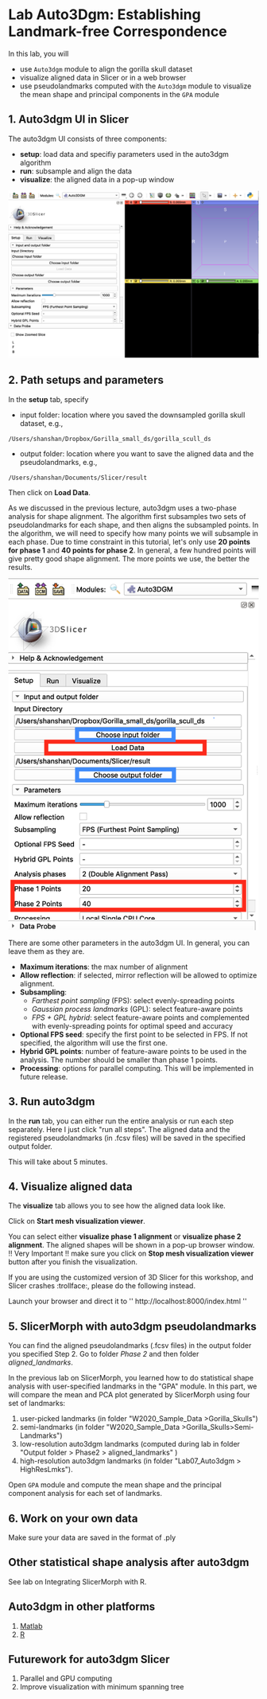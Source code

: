 # Lab Auto3Dgm: Establishing Landmark-free Correspondence 
In this lab, you will

* use `Auto3dgm` module to align the gorilla skull dataset
* visualize aligned data in Slicer or in a web browser
* use pseudolandmarks computed with the `Auto3dgm` module to visualize the mean shape and principal components in the `GPA` module
 
## 1. Auto3dgm UI in Slicer
The auto3dgm UI consists of three components:
* **setup**: load data and specifiy parameters used in the auto3dgm algorithm
* **run**: subsample and align the data
* **visualize**: the aligned data in a pop-up window

<img src="Images/auto3dgm_UI.png">

## 2. Path setups and parameters
In the **setup** tab, specify 
* input folder: location where you saved the downsampled gorilla skull dataset, e.g., 
```
/Users/shanshan/Dropbox/Gorilla_small_ds/gorilla_scull_ds
```
* output folder: location where you want to save the aligned data and the pseudolandmarks, e.g., 
```
/Users/shanshan/Documents/Slicer/result
```

Then click on **Load Data**.

As we discussed in the previous lecture, auto3dgm uses a two-phase analysis for shape alignment. The algorithm first subsamples two sets of pseudolandmarks for each shape, and then aligns the subsampled points. In the algorithm, we will need to specify how many points we will subsample in each phase.  Due to time constraint in this tutorial, let's only use **20 points for phase 1** and **40 points for phase 2**. In general, a few hundred points will give pretty good shape alignment. The more points we use, the better the results. 

<img src="Images/autoinput.png">

There are some other parameters in the auto3dgm UI. In general, you can leave them as they are. 
* **Maximum iterations**: the max number of alignment 
* **Allow reflection**: if selected, mirror reflection will be allowed to optimize alignment. 
* **Subsampling**: 
    * *Farthest point sampling* (FPS): select evenly-spreading points
    * *Gaussian process landmarks* (GPL): select feature-aware points
    * *FPS + GPL hybrid*: select feature-aware points and complemented with evenly-spreading points for optimal speed and accuracy
* **Optional FPS seed**: specify the first point to be selected in FPS. If not specified, the algorithm will use the first one.
* **Hybrid GPL points**: number of feature-aware points to be used in the analysis. The number should be smaller than phase 1 points. 
* **Processing**: options for parallel computing. This will be implemented in future release. 

## 3. Run auto3dgm
In the **run** tab, you can either run the entire analysis or run each step separately. Here I just click "run all steps". The aligned data and the registered pseudolandmarks (in .fcsv files) will be saved in the specified output folder. 

This will take about 5 minutes. 

## 4. Visualize aligned data
The **visualize** tab allows you to see how the aligned data look like. 

Click on **Start mesh visualization viewer**. 

You can select either **visualize phase 1 alignment** or **visualize phase 2 alignment**.
The aligned shapes will be shown in a pop-up browser window. 
:bangbang: Very Important :bangbang: make sure you click on **Stop mesh visualization viewer** button after you finish the visualization. 

If you are using the customized version of 3D Slicer for this workshop, and Slicer crashes :trollface:, please do the following instead.

Launch your browser and direct it to '' http://localhost:8000/index.html ''

## 5. SlicerMorph with auto3dgm pseudolandmarks
You can find the aligned pseudolandmarks (.fcsv files) in the output folder you specified Step 2. Go to folder *Phase 2* and then folder *aligned_landmarks*.

In the previous lab on SlicerMorph, you learned how to do statistical shape analysis with user-specified landmarks in the "GPA" module. In this part, we will compare the mean and PCA plot generated by SlicerMorph using four set of landmarks:

1) user-picked landmarks (in folder "W2020_Sample_Data >Gorilla_Skulls")
2) semi-landmarks (in folder "W2020_Sample_Data >Gorilla_Skulls>Semi-Landmarks")
3) low-resolution auto3dgm landmarks (computed during lab in folder "Output folder > Phase2 > aligned_landmarks" )
4) high-resolution auto3dgm landmarks (in folder "Lab07_Auto3dgm > HighResLmks").

Open `GPA` module and compute the mean shape and the principal component analysis for each set of landmarks. 

## 6. Work on your own data
Make sure your data are saved in the format of .ply

## Other statistical shape analysis after auto3dgm
See lab on Integrating SlicerMorph with R. 

## Auto3dgm in other platforms
1) [Matlab](https://github.com/JuliaWinchester/auto3dgm-matlab-gorgon)
2) [R](https://github.com/sayanmuk/Auto3DGM)

## Futurework for auto3dgm Slicer
1) Parallel and GPU computing
2) Improve visualization with minimum spanning tree




